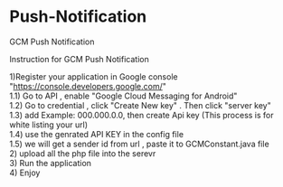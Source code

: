Push-Notification
=================

GCM Push Notification


 Instruction for GCM Push Notification
  
  1)Register your application in Google console "https://console.developers.google.com/"
  <br>
                1.1)  Go to API , enable "Google Cloud Messaging for Android"
            <br>
	  1.2)  Go to credential , click "Create New key" . Then click "server key"
	    <br>
	  1.3) add  Example: 000.000.0.0, then create Api key (This process is for white listing your url)
	    <br>
	  1.4) use the genrated API KEY in the config file 
	    <br>
	  1.5) we will get a sender id from url , paste it to GCMConstant.java file
	   <br> 
  2) upload all the php  file into the serevr
    <br>
  3) Run the application
    <br>
  4) Enjoy  
